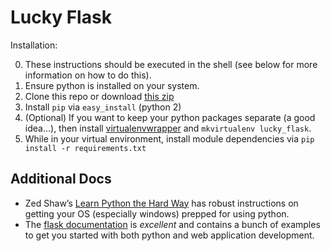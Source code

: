 # Lucky Flask

Installation:

0. These instructions should be executed in the shell (see below for more information on how to do this).
1. Ensure python is installed on your system.
2. Clone this repo or download [this zip](https://github.com/octaflop/lucky_flask/archive/alpha.zip)
3. Install `pip` via `easy_install` (python 2)
4. (Optional) If you want to keep your python packages separate (a good idea…), then install [virtualenvwrapper](https://virtualenvwrapper.readthedocs.org/en/latest/) and `mkvirtualenv lucky_flask`.
5. While in your virtual environment, install module dependencies via `pip install -r requirements.txt`

## Additional Docs

* Zed Shaw’s [Learn Python the Hard Way](http://learnpythonthehardway.org/book/ex0.html) has robust instructions on getting your OS (especially windows) prepped for using python.
* The [flask documentation](http://flask.pocoo.org/) is *excellent* and contains a bunch of examples to get you started with both python and web application development.

